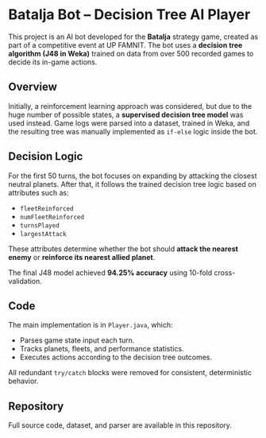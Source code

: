 # Batalja Bot – Decision Tree AI Player

This project is an AI bot developed for the **Batalja** strategy game, created as part of a competitive event at UP FAMNIT.
The bot uses a **decision tree algorithm (J48 in Weka)** trained on data from over 500 recorded games to decide its in-game actions.

## Overview

Initially, a reinforcement learning approach was considered, but due to the huge number of possible states, a **supervised decision tree model** was used instead.
Game logs were parsed into a dataset, trained in Weka, and the resulting tree was manually implemented as `if-else` logic inside the bot.

## Decision Logic

For the first 50 turns, the bot focuses on expanding by attacking the closest neutral planets.
After that, it follows the trained decision tree logic based on attributes such as:

* `fleetReinforced`
* `numFleetReinforced`
* `turnsPlayed`
* `largestAttack`

These attributes determine whether the bot should **attack the nearest enemy** or **reinforce its nearest allied planet**.

The final J48 model achieved **94.25% accuracy** using 10-fold cross-validation.

## Code

The main implementation is in `Player.java`, which:

* Parses game state input each turn.
* Tracks planets, fleets, and performance statistics.
* Executes actions according to the decision tree outcomes.

All redundant `try/catch` blocks were removed for consistent, deterministic behavior.

## Repository

Full source code, dataset, and parser are available in this repository.
